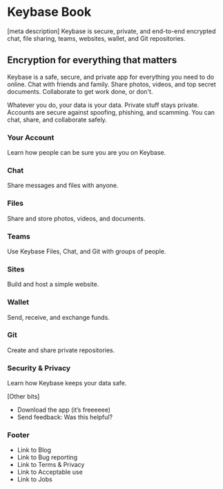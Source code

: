 

# Keybase Book
[meta description]
Keybase is secure, private, and end-to-end encrypted chat, file sharing, teams, websites, wallet, and Git repositories.

## Encryption for everything that matters
Keybase is a safe, secure, and private app for everything you need to do online. Chat with friends and family. Share photos, videos, and top secret documents. Collaborate to get work done, or don't. 

Whatever you do, your data is your data. Private stuff stays private. Accounts are secure against spoofing, phishing, and scamming. You can chat, share, and collaborate safely.

### Your Account  
Learn how people can be sure you are you on Keybase. 

### Chat  
Share messages and files with anyone.

### Files  
Share and store photos, videos, and documents.

### Teams  
Use Keybase Files, Chat, and Git with groups of people.

### Sites  
Build and host a simple website.

### Wallet  
Send, receive, and exchange funds.

### Git  
Create and share private repositories. 

### Security & Privacy  
Learn how Keybase keeps your data safe. 


[Other bits]  
* Download the app (it’s freeeeee)
* Send feedback: Was this helpful?  

### Footer  
* Link to Blog
* Link to Bug reporting
* Link to Terms & Privacy
* Link to Acceptable use
* Link to Jobs
